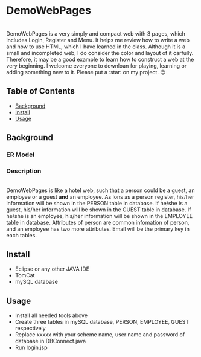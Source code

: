 # DemoWebPages
<br>DemoWebPages is a very simply and compact web with 3 pages, which includes Login, Register and Menu. It helps me review how to write a web and how to use HTML, which I have learned in the class. Although it is a small and incompleted web, I do consider the color and layout of it carfully. Therefore, it may be a good example to learn how to construct a web at the very beginning. I welcome everyone to downloan for playing, learning or adding something new to it. Please put a \:star: on my project. :blush:
## Table of Contents
- [Background](#background) 
- [Install](#install)
- [Usage](#usage)
## Background
### ER Model 
### Description 
<br>DemoWebPages is like a hotel web, such that a person could be a guest, an employee or a guest **and** an employee. As lons as a person register, his/her information will be shown in the PERSON table in database. If he/she is a guest, his/her information will be shown in the GUEST table in database. If he/she is an employee, his/her information will be shown in the EMPLOYEE table in database. Attributes of person are common infomation of person, and an employee has two more attributes. Email will be the primary key in each tables.
## Install
* Eclipse or any other JAVA IDE
* TomCat
* mySQL database
## Usage
* Install all needed tools above
* Create three tables in mySQL database, PERSON, EMPLOYEE, GUEST respectively
* Replace xxxxx with your scheme name, user name and password of database in DBConnect.java
* Run login.jsp
